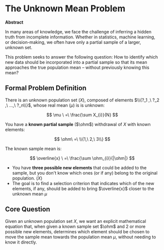 # The Unknown Mean Problem
**Abstract**

In many areas of knowledge, we face the challenge of inferring a hidden truth from incomplete information.
Whether in statistics, machine learning, or decision-making, we often have only a partial sample of a larger,
unknown set.

This problem seeks to answer the following question: How to identify which new data should be incorporated
into a partial sample so that its mean approaches the true population mean – without previously knowing this mean?


## Formal Problem Definition
There is an unknown population set ($X$), composed of elements $\\{?_1 ,\ ?_2 ,\ ...,\ ?_n\\}$, whose real mean ($\mu$)
is is unknown:

$$
\mu \ =\ \frac{\sum X_{i}}{N}
$$

You have a **known partial sample** ($\ohm$) withdrawal of $X$ with known elements:

$$
\ohm\ =\ \\{1,\ 2,\ 3\\}
$$

The known sample mean is:

$$
\overline{x} \ =\ \frac{\sum \ohm_{i}}{|\ohm|}
$$

- You have **three possible new elements** that could be added to the sample,
 but you don't know which ones (or if any) belong to the original population. ($X$)
- The goal is to find a selection criterion that indicates which of the new elements, if any,
  should be added to bring $\overline{x}$ closer to the unknown mean $\mu$

## Core Question
Given an unknown population set
$X$, we want an explicit mathematical equation that, when given a known sample set
$\ohm$ and 2 or more possible new elements, determines which element should be chosen 
to move the sample mean towards the population mean $\mu$, without needing to know it directly.
